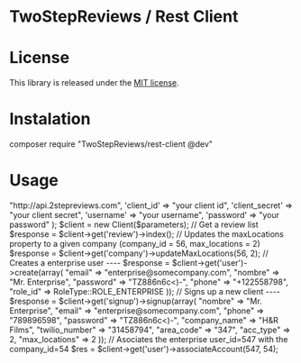 TwoStepReviews / Rest Client
===========================

License
===========================
This library is released under the [MIT license](LICENSE).

Instalation
===========================
composer require "TwoStepReviews/rest-client @dev"

Usage
===========================
<?php

require_once 'vendor/autoload.php';

use TwoStepReviews\Client;
use TwoStepReviews\Type\RoleType;

$parameters = array(
    'api' => "http://api.2stepreviews.com",
    'client_id' => "your client id",
    'client_secret' => "your client secret",
    'username' => "your username",
    'password' => "your password"
);

$client = new Client($parameters);

// Get a review list
$response = $client->get('review')->index();

// Updates the maxLocations property to a given company (company_id = 56, max_locations = 2)
$response = $client->get('company')->updateMaxLocations(56, 2);

// Creates a enterprise user ----
$response = $client->get('user')->create(array(
    "email" => "enterprise@somecompany.com",
    "nombre" =>  "Mr. Enterprise",
    "password" => "TZ886n6c<)-",
    "phone" => "+122558798",
    "role_id" => RoleType::ROLE_ENTERPRISE
));

// Signs up a new client ----
$response = $client->get('signup')->signup(array(
    "nombre" => "Mr. Enterprise",
    "email" => "enterprise@somecompany.com",
    "phone" => "789896598",
    "password" => "TZ886n6c<)-",
    "company_name" => "H&R Films",
    "twilio_number" => "31458794",
    "area_code" => "347",
    "acc_type" => 2,
    "max_locations" => 2
));

// Asociates the enterprise user_id=547 with the company_id=54
$res = $client->get('user')->associateAccount(547, 54);
